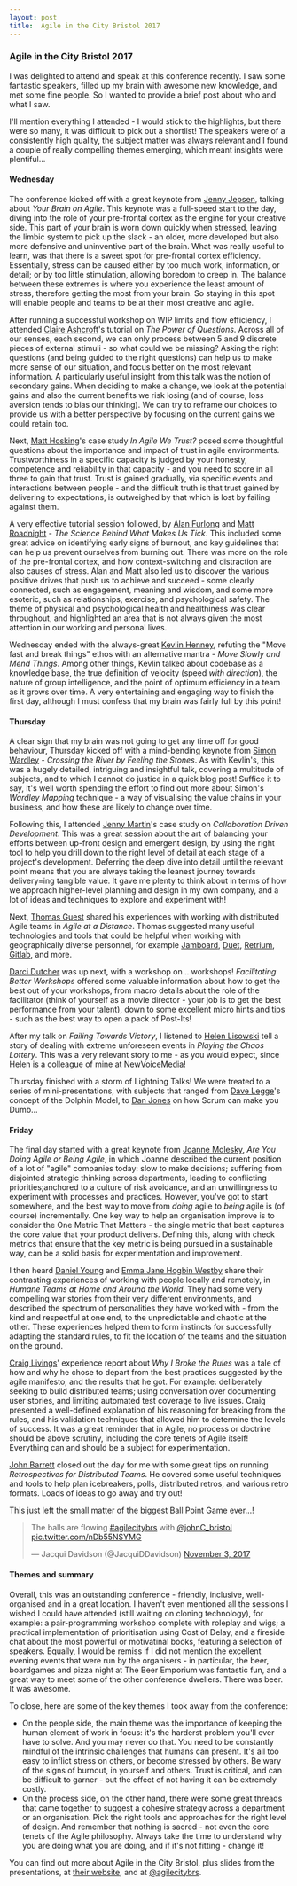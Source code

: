 ```yaml
---
layout: post
title:  Agile in the City Bristol 2017
---
```


### Agile in the City Bristol 2017

I was delighted to attend and speak at this conference recently. I saw some fantastic speakers, filled up my brain with awesome new knowledge, and met some fine people. So I wanted to provide a brief post about who and what I saw.

<!--end_excerpt-->

I'll mention everything I attended - I would stick to the highlights, but there were so many, it was difficult to pick out a shortlist! The speakers were of a consistently high quality, the subject matter was always relevant and I found a couple of really compelling themes emerging, which meant insights were plentiful...

#### Wednesday ####
The conference kicked off with a great keynote from [Jenny Jepsen](https://twitter.com/jenniindk), talking about _Your Brain on Agile_. This keynote was a full-speed start to the day, diving into the role of your pre-frontal cortex as the engine for your creative side. This part of your brain is worn down quickly when stressed, leaving the limbic system to pick up the slack - an older, more developed but also more defensive and uninventive part of the brain. What was really useful to learn, was that there is a sweet spot for pre-frontal cortex efficiency. Essentially, stress can be caused either by too much work, information, or detail; or by too little stimulation, allowing boredom to creep in. The balance between these extremes is where you experience the least amount of stress, therefore getting the most from your brain. So staying in this spot will enable people and teams to be at their most creative and agile.

After running a successful workshop on WIP limits and flow efficiency, I attended [Claire Ashcroft](https://twitter.com/AshcroftClaireL)'s tutorial on _The Power of Questions_. Across all of our senses, each second, we can only process between 5 and 9 discrete pieces of external stimuli - so what could we be missing? Asking the right questions (and being guided to the right questions) can help us to make more sense of our situation, and focus better on the most relevant information. A particularly useful insight from this talk was the notion of secondary gains. When deciding to make a change, we look at the potential gains and also the current benefits we risk losing (and of course, loss aversion tends to bias our thinking). We can try to reframe our choices to provide us with a better perspective by focusing on the current gains we could retain too.

Next, [Matt Hosking](https://twitter.com/mattagilecoach)'s case study _In Agile We Trust?_ posed some thoughtful questions about the importance and impact of trust in agile environments. Trustworthiness in a specific capacity is judged by your honesty, competence and reliability in that capacity - and you need to score in all three to gain that trust. Trust is gained gradually, via specific events and interactions between people - and the difficult truth is that trust gained by delivering to expectations, is outweighed by that which is lost by failing against them.

A very effective tutorial session followed, by [Alan Furlong](https://twitter.com/SherpaPeople) and [Matt Roadnight](https://twitter.com/mattroadnight) - _The Science Behind What Makes Us Tick_. This included some great advice on identifying early signs of burnout, and key guidelines that can help us prevent ourselves from burning out. There was more on the role of the pre-frontal cortex, and how context-switching and distraction are also causes of stress. Alan and Matt also led us to discover the various positive drives that push us to achieve and succeed - some clearly connected, such as engagement, meaning and wisdom, and some more esoteric, such as relationships, exercise, and psychological safety. The theme of physical and psychological health and healthiness was clear throughout, and highlighted an area that is not always given the most attention in our working and personal lives.

Wednesday ended with the always-great [Kevlin Henney](https://twitter.com/KevlinHenney), refuting the "Move fast and break things" ethos with an alternative mantra - _Move Slowly and Mend Things_. Among other things, Kevlin talked about codebase as a knowledge base, the true definition of velocity (speed *with direction*), the nature of group intelligence, and the point of optimum efficiency in a team as it grows over time. A very entertaining and engaging way to finish the first day, although I must confess that my brain was fairly full by this point!


#### Thursday ####
A clear sign that my brain was not going to get any time off for good behaviour, Thursday kicked off with a mind-bending keynote from [Simon Wardley](https://twitter.com/swardley) - _Crossing the River by Feeling the Stones_. As with Kevlin's, this was a hugely detailed, intriguing and insightful talk, covering a multitude of subjects, and to which I cannot do justice in a quick blog post! Suffice it to say, it's well worth spending the effort to find out more about Simon's _Wardley Mapping_ technique - a way of visualising the value chains in your business, and how these are likely to change over time.

Following this, I attended [Jenny Martin](https://twitter.com/jennyjmar)'s case study on _Collaboration Driven Development_. This was a great session about the art of balancing your efforts between up-front design and emergent design, by using the right tool to help you drill down to the right level of detail at each stage of a project's development. Deferring the deep dive into detail until the relevant point means that you are always taking the leanest journey towards delivery=ing tangible value. It gave me plenty to think about in terms of how we approach higher-level planning and design in my own company, and a lot of ideas and techniques to explore and experiment with!

Next, [Thomas Guest](https://twitter.com/thomasguest) shared his experiences with working with distributed Agile teams in _Agile at a Distance_. Thomas suggested many useful technologies and tools that could be helpful when working with geographically diverse personnel, for example [Jamboard](https://gsuite.google.co.uk/intl/en_uk/products/jamboard/), [Duet](https://www.duetdisplay.com/), [Retrium](https://www.retrium.com/), [Gitlab](https://about.gitlab.com/), and more.

[Darci Dutcher](https://twitter.com/DarciD) was up next, with a workshop on .. workshops! _Facilitating Better Workshops_ offered some valuable information about how to get the best out of your workshops, from macro details about the role of the facilitator (think of yourself as a movie director - your job is to get the best performance from your talent), down to some excellent micro hints and tips - such as the best way to open a pack of Post-Its!

After my talk on _Failing Towards Victory_, I listened to [Helen Lisowski](https://twitter.com/HelenLisowski) tell a story of dealing with extreme unforeseen events in _Playing the Chaos Lottery_. This was a very relevant story to me - as you would expect, since Helen is a colleague of mine at [NewVoiceMedia](https://www.newvoicemedia.com/)!

Thursday finished with a storm of Lightning Talks! We were treated to a series of mini-presentations, with subjects that ranged from [Dave Legge](https://twitter.com/thecodecleaner)'s concept of the Dolphin Model, to [Dan Jones](https://twitter.com/DanielJonesEB) on how Scrum can make you Dumb...


#### Friday ####
The final day started with a great keynote from [Joanne Molesky](https://twitter.com/jemolesky), _Are You Doing Agile or Being Agile_, in which Joanne described the current position of a lot of "agile" companies today: slow to make decisions; suffering from disjointed strategic thinking across departments, leading to conflicting priorities;anchored to a culture of risk avoidance, and an unwillingness to experiment with processes and practices. However, you've got to start somewhere, and the best way to move from _doing_ agile to _being_ agile is (of course) incrementally. One key way to help an organisation improve is to consider the One Metric That Matters - the single metric that best captures the core value that your product delivers. Defining this, along with check metrics that ensure that the key metric is being pursued in a sustainable way, can be a solid basis for experimentation and improvement.

I then heard [Daniel Young](https://twitter.com/dan0young) and [Emma Jane Hogbin Westby](https://twitter.com/emmajanehw) share their contrasting experiences of working with people locally and remotely, in _Humane Teams at Home and Around the World_. They had some very compelling war stories from their very different environments, and described the spectrum of personalities they have worked with - from the kind and respectful at one end, to the unpredictable and chaotic at the other. These experiences helped them to form instincts for successfully adapting the standard rules, to fit the location of the teams and the situation on the ground.

[Craig Livings](https://twitter.com/craiglivings)' experience report about _Why I Broke the Rules_ was a tale of how and why he chose to depart from the best practices suggested by the agile manifesto, and the results that he got. For example: deliberately seeking to build distributed teams; using conversation over documenting user stories, and limiting automated test coverage to live issues. Craig presented a well-defined explanation of his reasoning for breaking from the rules, and his validation techniques that allowed him to determine the levels of success. It was a great reminder that in Agile, no process or doctrine should be above scrutiny, including the core tenets of Agile itself! Everything can and should be a subject for experimentation.

[John Barrett](https://twitter.com/CoachJohnUK) closed out the day for me with some great tips on running _Retrospectives for Distributed Teams_. He covered some useful techniques and tools to help plan icebreakers, polls, distributed retros, and various retro formats. Loads of ideas to go away and try out!

This just left the small matter of the biggest Ball Point Game ever...!
<blockquote class="twitter-tweet" data-lang="en"><p lang="en" dir="ltr">The balls are flowing <a href="https://twitter.com/hashtag/agilecitybrs?src=hash&amp;ref_src=twsrc%5Etfw">#agilecitybrs</a> with <a href="https://twitter.com/johnC_bristol?ref_src=twsrc%5Etfw">@johnC_bristol</a> <a href="https://t.co/nDb55NSYMG">pic.twitter.com/nDb55NSYMG</a></p>&mdash; Jacqui Davidson (@JacquiDDavidson) <a href="https://twitter.com/JacquiDDavidson/status/926466848295739392?ref_src=twsrc%5Etfw">November 3, 2017</a></blockquote>
<script async src="https://platform.twitter.com/widgets.js" charset="utf-8"></script>


#### Themes and summary ####
Overall, this was an outstanding conference - friendly, inclusive, well-organised and in a great location. I haven't even mentioned all the sessions I wished I could have attended (still waiting on cloning technology), for example: a pair-programming workshop complete with roleplay and wigs; a practical implementation of prioritisation using Cost of Delay, and a fireside chat about the most powerful or motivatinal books, featuring a selection of speakers.
Equally, I would be remiss if I did not mention the excellent evening events that were run by the organisers - in particular, the beer, boardgames and pizza night at The Beer Emporium was fantastic fun, and a great way to meet some of the other conference dwellers. There was beer. It was awesome.

To close, here are some of the key themes I took away from the conference:
 - On the people side, the main theme was the importance of keeping the human element of work in focus: it's the harderst problem you'll ever have to solve. And you may never do that. You need to be constantly mindful of the intrinsic challenges that humans can present. It's all too easy to inflict stress on others, or become stressed by others. Be wary of the signs of burnout, in yourself and others. Trust is critical, and can be difficult to garner - but the effect of not having it can be extremely costly.
 - On the process side, on the other hand, there were some great threads that came together to suggest a cohesive strategy across a department or an organisation. Pick the right tools and approaches for the right level of design. And remember that nothing is sacred - not even the core tenets of the Agile philosophy. Always take the time to understand why you are doing what you are doing, and if it's not fitting - change it!


You can find out more about Agile in the City Bristol, plus slides from the presentations, at [their website](http://agileinthecity.net/2017/bristol/), and at [@agilecitybrs](https://twitter.com/agilecitybrs).
